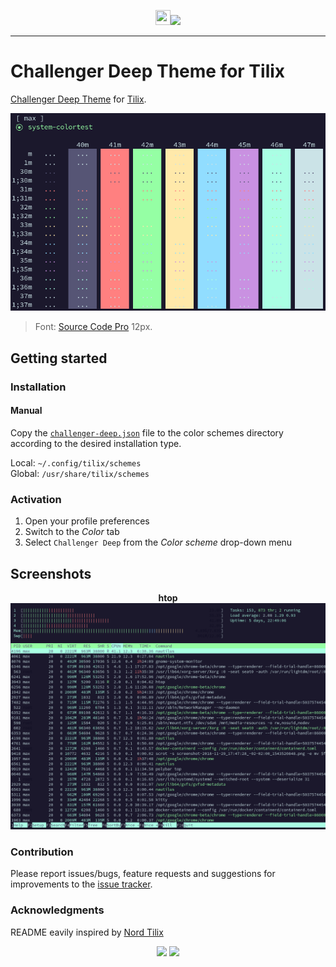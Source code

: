 <p align="center"><img src="https://assets-cdn.github.com/favicon.ico" width=24 height=24/><a href="https://gnunn1.github.io/tilix-web"><img src="https://img.shields.io/badge/Tilix-v1.5.0+-4C566A.svg"/></a></p>

---

# Challenger Deep Theme for Tilix

[Challenger Deep Theme](https://challenger-deep-theme.github.io/) for [Tilix](https://gnunn1.github.io/tilix-web/).

<p align="center"><img src="https://raw.githubusercontent.com/maxdevjs/challenger-deep-tilix/master/src/assets/scrot-colortest.png" width="800px" /><blockquote>Font: <a href="https://adobe-fonts.github.io/source-code-pro">Source Code Pro</a> 12px.</blockquote></p>

## Getting started
### Installation
#### Manual
Copy the [`challenger-deep.json`](https://github.com/maxdevjs/challenger-deep-tilix/blob/master/src/json/challenger-deep.json) file to the color schemes directory according to the desired installation type.

Local: `~/.config/tilix/schemes`  
Global: `/usr/share/tilix/schemes`

### Activation
  1. Open your profile preferences
  2. Switch to the *Color* tab
  3. Select `Challenger Deep` from the *Color scheme* drop-down menu
  
## Screenshots
<p align="center"><strong>htop</strong><br><img src="https://raw.githubusercontent.com/maxdevjs/challenger-deep-tilix/master/src/assets/scrot-htop.png" width="800px" /></p>

### Contribution
Please report issues/bugs, feature requests and suggestions for improvements to the [issue tracker](https://github.com/maxdevjs/challenger-deep-tilix/issues).

### Acknowledgments

README eavily inspired by [Nord Tilix](https://github.com/arcticicestudio/nord-tilix)

<p align="center"><a href="https://github.com/maxdevjs/challenger-deep-tilix/blob/master/LICENSE"><img src="https://img.shields.io/badge/License-MIT-5E81AC.svg?style=flat-square"/></a> <a href="https://creativecommons.org/licenses/by-sa/4.0"><img src="https://img.shields.io/badge/License-CC_BY--SA_4.0-5E81AC.svg?style=flat-square"/></a></p>
